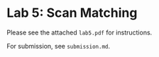 # Lab 5: Scan Matching

Please see the attached `lab5.pdf` for instructions.

For submission, see `submission.md`.

